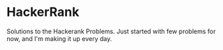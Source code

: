 # HackerRank
Solutions to the Hackerank Problems. Just started with few problems for now, and I'm making it up every day.
